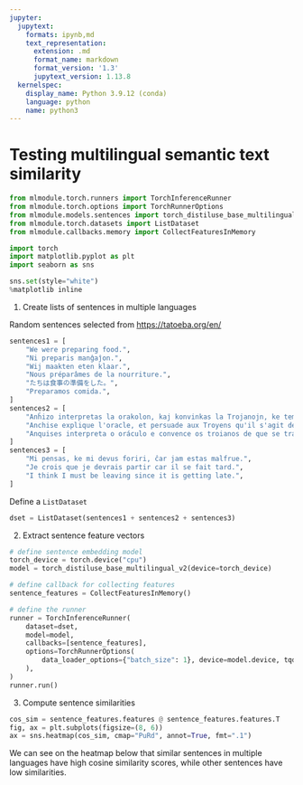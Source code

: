 ```yaml
---
jupyter:
  jupytext:
    formats: ipynb,md
    text_representation:
      extension: .md
      format_name: markdown
      format_version: '1.3'
      jupytext_version: 1.13.8
  kernelspec:
    display_name: Python 3.9.12 (conda)
    language: python
    name: python3
---
```


# Testing multilingual semantic text similarity

```python
from mlmodule.torch.runners import TorchInferenceRunner
from mlmodule.torch.options import TorchRunnerOptions
from mlmodule.models.sentences import torch_distiluse_base_multilingual_v2
from mlmodule.torch.datasets import ListDataset
from mlmodule.callbacks.memory import CollectFeaturesInMemory

import torch
import matplotlib.pyplot as plt
import seaborn as sns

sns.set(style="white")
%matplotlib inline
```

1. Create lists of sentences in multiple languages

Random sentences selected from https://tatoeba.org/en/

```python
sentences1 = [
    "We were preparing food.",
    "Ni preparis manĝaĵon.",
    "Wij maakten eten klaar.",
    "Nous préparâmes de la nourriture.",
    "たちは食事の準備をした。",
    "Preparamos comida.",
]
sentences2 = [
    "Anĥizo interpretas la orakolon, kaj konvinkas la Trojanojn, ke temas pri la insulo Kreto, el kiu eliris unu el la unuatempaj fondintoj de Trojo.",
    "Anchise explique l'oracle, et persuade aux Troyens qu'il s'agit de l'île de Crète, d'où est sorti un des anciens fondateurs de Troie.",
    "Anquises interpreta o oráculo e convence os troianos de que se trata da ilha de Creta, da qual saiu um dos antigos fundadores de Troia.",
]
sentences3 = [
    "Mi pensas, ke mi devus foriri, ĉar jam estas malfrue.",
    "Je crois que je devrais partir car il se fait tard.",
    "I think I must be leaving since it is getting late.",
]
```

Define a `ListDataset`

```python
dset = ListDataset(sentences1 + sentences2 + sentences3)
```

2. Extract sentence feature vectors

```python
# define sentence embedding model
torch_device = torch.device("cpu")
model = torch_distiluse_base_multilingual_v2(device=torch_device)

# define callback for collecting features
sentence_features = CollectFeaturesInMemory()

# define the runner
runner = TorchInferenceRunner(
    dataset=dset,
    model=model,
    callbacks=[sentence_features],
    options=TorchRunnerOptions(
        data_loader_options={"batch_size": 1}, device=model.device, tqdm_enabled=True
    ),
)
runner.run()
```

3. Compute sentence similarities

```python
cos_sim = sentence_features.features @ sentence_features.features.T
fig, ax = plt.subplots(figsize=(8, 6))
ax = sns.heatmap(cos_sim, cmap="PuRd", annot=True, fmt=".1")
```

We can see on the heatmap below that similar sentences in multiple languages have high cosine similarity scores, while other sentences have low similarities.
